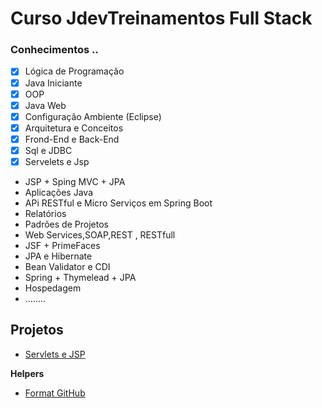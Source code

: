 # Curso JdevTreinamentos Full Stack


### Conhecimentos ..

- [x] Lógica de Programação
- [x] Java Iniciante
- [x] OOP
- [x] Java Web
- [x] Configuração Ambiente (Eclipse)
- [x] Arquitetura e Conceitos
- [x] Frond-End e Back-End
- [x] Sql e JDBC
- [x] Servelets e Jsp
- JSP + Sping MVC + JPA
- Aplicações Java
- APi RESTful e Micro Serviços em Spring Boot
- Relatórios
- Padrões de Projetos
- Web Services,SOAP,REST , RESTfull
- JSF + PrimeFaces
- JPA e Hibernate
- Bean Validator e CDI
- Spring + Thymelead + JPA
- Hospedagem
- ........

## Projetos

- [Servlets e JSP](https://github.com/thomaserick/java_studies/tree/master/curso-Jdev/curso-jsp)


**Helpers**

- [Format GitHub](https://help.github.com/en/articles/basic-writing-and-formatting-syntax)

	
 

